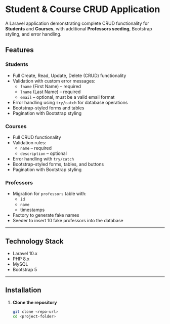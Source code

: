 # Student & Course CRUD Application

A Laravel application demonstrating complete CRUD functionality for **Students** and **Courses**, with additional **Professors seeding**, Bootstrap styling, and error handling.

## Features

### Students
- Full Create, Read, Update, Delete (CRUD) functionality
- Validation with custom error messages:
  - `fname` (First Name) – required
  - `lname` (Last Name) – required
  - `email` – optional, must be a valid email format
- Error handling using `try/catch` for database operations
- Bootstrap-styled forms and tables
- Pagination with Bootstrap styling

### Courses
- Full CRUD functionality
- Validation rules:
  - `name` – required
  - `description` – optional
- Error handling with `try/catch`
- Bootstrap-styled forms, tables, and buttons
- Pagination with Bootstrap styling

### Professors
- Migration for `professors` table with:
  - `id`
  - `name`
  - timestamps
- Factory to generate fake names
- Seeder to insert 10 fake professors into the database

---

## Technology Stack
- Laravel 10.x
- PHP 8.x
- MySQL
- Bootstrap 5

---

## Installation

1. **Clone the repository**
   ```bash
   git clone <repo-url>
   cd <project-folder>
